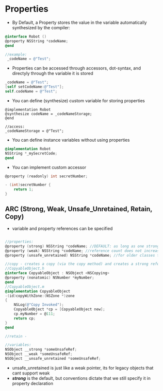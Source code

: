 # Properties

- By Default, a Property stores the value in the variable automatically synthesized by the compiler:
```objectivec
@interface Robot ()
@property NSString *codeName;
@end

//example:
 _codeName = @"Test";
```
- Properties can be accessed through accessors, dot-syntax, and directyly through the variable it is stored
```objectivec
_codeName = @"Test";
[self setCodeName:@"Test"];
self.codeName = @"Test";
```
- You can define (synthesize) custom variable for storing properties
```
@implementation Robot
@synthesize codeName = _codeNameStorage;
@end

//access:
_codeNameStorage = @"Test";
```
- You can define instance variables without using properties
```objectivec
@implementation Robot
NSString *_mySecretCode;
@end
```
- You can implement custom accessor
```objectivec
@property (readonly) int secretNumber;

- (int)secretNumber {
    return 1;
}
```

## ARC (Strong, Weak, Unsafe_Unretained, Retain, Copy)
- variable and property references can be specified
```objectivec

//properties:
@property (strong) NSString *codeName; //DEFAULT: as long as one strong pointer is left, the object will never be dereferenced
@property (weak) NSString *codeName; //reference count does not increase here
@property (unsafe_unretained) NSString *codeName; //for older classes that does not support ARC

//copy - creates a copy (via the copy method) and creates a strong reference to that object (NSCopying protocol is required)
//CopyableObject.h
@interface CopyableObject : NSObject <NSCopying>
@property (nonatomic) NSNumber *myNumber;
@end
//CopyableObject.m
@implementation CopyableObject
-(id)copyWithZone:(NSZone *)zone
{
    NSLog(@"Copy Invoked");
    CopyableObject *cp = [CopyableObject new];
    cp.myNumber = @111;
    return cp;
}
@end

//retain - 

//variables:
NSObject __strong *someUnsafeRef;
NSObject __weak *someUnsafeRef;
NSObject __unsafe_unretained *someUnsafeRef;
```
- unsafe_unretained is just like a weak pointer, its for legacy objects that cant support weak
- ***strong*** is the default, but conventions dictate that we still specify it in property declaration
